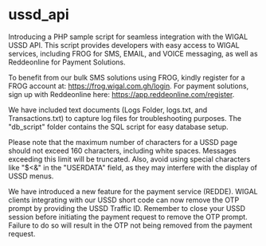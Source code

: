 # ussd_api

Introducing a PHP sample script for seamless integration with the WIGAL USSD API. This script provides developers with easy access to WIGAL services, including FROG for SMS, EMAIL, and VOICE messaging, as well as Reddeonline for Payment Solutions.

To benefit from our bulk SMS solutions using FROG, kindly register for a FROG account at: https://frog.wigal.com.gh/login. For payment solutions, sign up with Reddeonline here: https://app.reddeonline.com/register.

We have included text documents (Logs Folder, logs.txt, and Transactions.txt) to capture log files for troubleshooting purposes. The "db_script" folder contains the SQL script for easy database setup.

Please note that the maximum number of characters for a USSD page should not exceed 160 characters, including white spaces. Messages exceeding this limit will be truncated. Also, avoid using special characters like "$<&" in the "USERDATA" field, as they may interfere with the display of USSD menus.

We have introduced a new feature for the payment service (REDDE). WIGAL clients integrating with our USSD short code can now remove the OTP prompt by providing the USSD Traffic ID. Remember to close your USSD session before initiating the payment request to remove the OTP prompt. Failure to do so will result in the OTP not being removed from the payment request.